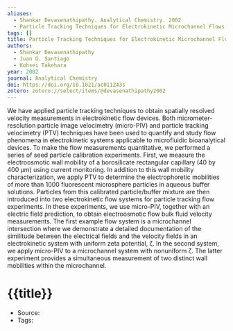 ```yaml
---
aliases:
  - Shankar Devasenathipathy. Analytical Chemistry. 2002
  - Particle Tracking Techniques for Electrokinetic Microchannel Flows
tags: []
title: Particle Tracking Techniques for Electrokinetic Microchannel Flows
authors:
  - Shankar Devasenathipathy
  - Juan G. Santiago
  - Kohsei Takehara
year: 2002
journal: Analytical Chemistry
doi: https://doi.org/10.1021/ac011243s
zotero: zotero://select/items/@devasenathipathy2002
---
```

<!-- START_ABSTRACT -->
We have applied particle tracking techniques to obtain spatially resolved velocity measurements in electrokinetic flow devices. Both micrometer-resolution particle image velocimetry (micro-PIV) and particle tracking velocimetry (PTV) techniques have been used to quantify and study flow phenomena in electrokinetic systems applicable to microfluidic bioanalytical devices. To make the flow measurements quantitative, we performed a series of seed particle calibration experiments. First, we measure the electroosmotic wall mobility of a borosilicate rectangular capillary (40 by 400 μm) using current monitoring. In addition to this wall mobility characterization, we apply PTV to determine the electrophoretic mobilities of more than 1000 fluorescent microsphere particles in aqueous buffer solutions. Particles from this calibrated particle/buffer mixture are then introduced into two electrokinetic flow systems for particle tracking flow experiments. In these experiments, we use micro-PIV, together with an electric field prediction, to obtain electroosmotic flow bulk fluid velocity measurements. The first example flow system is a microchannel intersection where we demonstrate a detailed documentation of the similitude between the electrical fields and the velocity fields in an electrokinetic system with uniform zeta potential, ζ. In the second system, we apply micro-PIV to a microchannel system with nonuniform ζ. The latter experiment provides a simultaneous measurement of two distinct wall mobilities within the microchannel.
<!-- END_ABSTRACT -->

<!-- START_TEMPLATE -->
# {{title}}

- Source:
- Tags: 
<!-- END_TEMPLATE -->